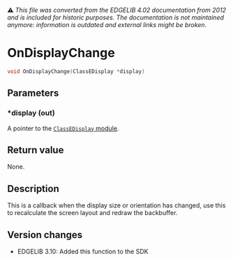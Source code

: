 :warning: _This file was converted from the EDGELIB 4.02 documentation from 2012 and is included for historic purposes. The documentation is not maintained anymore: information is outdated and external links might be broken._

# OnDisplayChange


```c++
void OnDisplayChange(ClassEDisplay *display)
```

## Parameters
### *display (out)
A pointer to the [`ClassEDisplay` module](classedisplay.md).

## Return value
None.

## Description
This is a callback when the display size or orientation has changed, use this to recalculate the screen layout and redraw the backbuffer.

## Version changes
- EDGELIB 3.10: Added this function to the SDK

